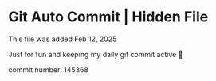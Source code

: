 # Git Auto Commit | Hidden File

This file was added Feb 12, 2025

Just for fun and keeping my daily git commit active 🤪

commit number: 145368
